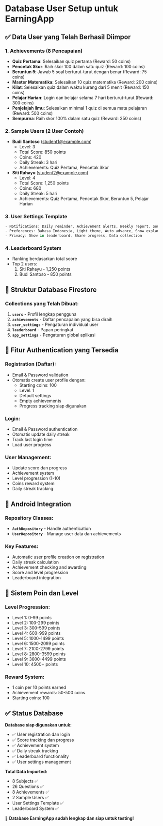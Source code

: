 # Database User Setup untuk EarningApp

## ✅ Data User yang Telah Berhasil Diimpor

### 1. **Achievements (8 Pencapaian)**

- **Quiz Pertama**: Selesaikan quiz pertama (Reward: 50 coins)
- **Pencetak Skor**: Raih skor 100 dalam satu quiz (Reward: 100 coins)
- **Beruntun 5**: Jawab 5 soal berturut-turut dengan benar (Reward: 75 coins)
- **Master Matematika**: Selesaikan 10 quiz matematika (Reward: 200 coins)
- **Kilat**: Selesaikan quiz dalam waktu kurang dari 5 menit (Reward: 150 coins)
- **Pelajar Harian**: Login dan belajar selama 7 hari berturut-turut (Reward: 300 coins)
- **Penjelajah Ilmu**: Selesaikan minimal 1 quiz di semua mata pelajaran (Reward: 500 coins)
- **Sempurna**: Raih skor 100% dalam satu quiz (Reward: 250 coins)

### 2. **Sample Users (2 User Contoh)**

- **Budi Santoso** (student1@example.com)
  - Level: 3
  - Total Score: 850 points
  - Coins: 420
  - Daily Streak: 3 hari
  - Achievements: Quiz Pertama, Pencetak Skor
- **Siti Rahayu** (student2@example.com)
  - Level: 4
  - Total Score: 1,250 points
  - Coins: 680
  - Daily Streak: 5 hari
  - Achievements: Quiz Pertama, Pencetak Skor, Beruntun 5, Pelajar Harian

### 3. **User Settings Template**

```javascript
- Notifications: Daily reminder, Achievement alerts, Weekly report, Sound
- Preferences: Bahasa Indonesia, Light theme, Auto advance, Show explanations, Time limit
- Privacy: Show in leaderboard, Share progress, Data collection
```

### 4. **Leaderboard System**

- Ranking berdasarkan total score
- Top 2 users:
  1. Siti Rahayu - 1,250 points
  2. Budi Santoso - 850 points

## 🔧 Struktur Database Firestore

### Collections yang Telah Dibuat:

1. **`users`** - Profil lengkap pengguna
2. **`achievements`** - Daftar pencapaian yang bisa diraih
3. **`user_settings`** - Pengaturan individual user
4. **`leaderboard`** - Papan peringkat
5. **`app_settings`** - Pengaturan global aplikasi

## 🚀 Fitur Authentication yang Tersedia

### Registration (Daftar):

- Email & Password validation
- Otomatis create user profile dengan:
  - Starting coins: 100
  - Level: 1
  - Default settings
  - Empty achievements
  - Progress tracking siap digunakan

### Login:

- Email & Password authentication
- Otomatis update daily streak
- Track last login time
- Load user progress

### User Management:

- Update score dan progress
- Achievement system
- Level progression (1-10)
- Coins reward system
- Daily streak tracking

## 📱 Android Integration

### Repository Classes:

- **`AuthRepository`** - Handle authentication
- **`UserRepository`** - Manage user data dan achievements

### Key Features:

- Automatic user profile creation on registration
- Daily streak calculation
- Achievement checking and awarding
- Score and level progression
- Leaderboard integration

## 🎯 Sistem Poin dan Level

### Level Progression:

- Level 1: 0-99 points
- Level 2: 100-299 points
- Level 3: 300-599 points
- Level 4: 600-999 points
- Level 5: 1000-1499 points
- Level 6: 1500-2099 points
- Level 7: 2100-2799 points
- Level 8: 2800-3599 points
- Level 9: 3600-4499 points
- Level 10: 4500+ points

### Reward System:

- 1 coin per 10 points earned
- Achievement rewards: 50-500 coins
- Starting coins: 100

## ✅ Status Database

**Database siap digunakan untuk:**

- ✅ User registration dan login
- ✅ Score tracking dan progress
- ✅ Achievement system
- ✅ Daily streak tracking
- ✅ Leaderboard functionality
- ✅ User settings management

**Total Data Imported:**

- 8 Subjects ✅
- 26 Questions ✅
- 8 Achievements ✅
- 2 Sample Users ✅
- User Settings Template ✅
- Leaderboard System ✅

🎉 **Database EarningApp sudah lengkap dan siap untuk testing!**
